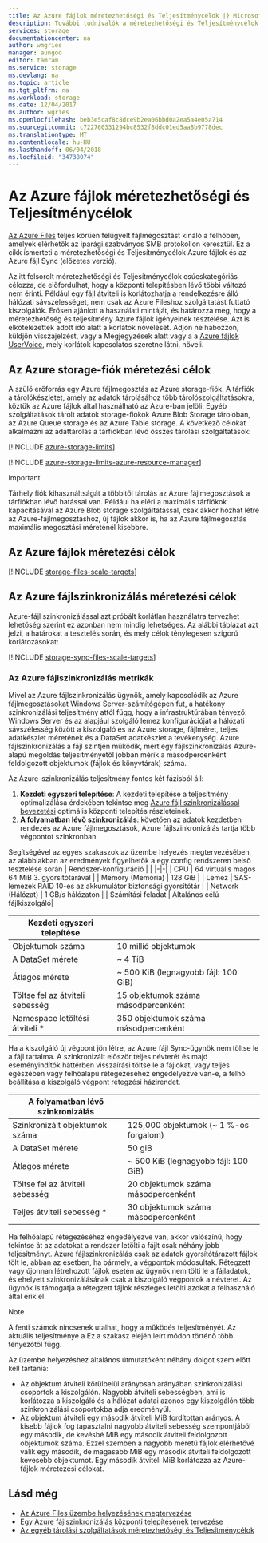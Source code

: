 ```yaml
---
title: Az Azure fájlok méretezhetőségi és Teljesítménycélok |} Microsoft Docs
description: További tudnivalók a méretezhetőségi és Teljesítménycélok Azure-fájlok, beleértve a kapacitás, a lekérdezési gyakorisága és a bejövő és kimenő sávszélesség korlátja.
services: storage
documentationcenter: na
author: wmgries
manager: aungoo
editor: tamram
ms.service: storage
ms.devlang: na
ms.topic: article
ms.tgt_pltfrm: na
ms.workload: storage
ms.date: 12/04/2017
ms.author: wgries
ms.openlocfilehash: beb3e5caf8c8dce9b2ea06bbd0a2ea5a4e05a714
ms.sourcegitcommit: c722760331294bc8532f8ddc01ed5aa8b9778dec
ms.translationtype: MT
ms.contentlocale: hu-HU
ms.lasthandoff: 06/04/2018
ms.locfileid: "34738074"
---
```

# <a name="azure-files-scalability-and-performance-targets"></a>Az Azure fájlok méretezhetőségi és Teljesítménycélok
[Az Azure Files](storage-files-introduction.md) teljes körűen felügyelt fájlmegosztást kínáló a felhőben, amelyek elérhetők az iparági szabványos SMB protokollon keresztül. Ez a cikk ismerteti a méretezhetőségi és Teljesítménycélok Azure fájlok és az Azure fájl Sync (előzetes verzió).

Az itt felsorolt méretezhetőségi és Teljesítménycélok csúcskategóriás célozza, de előfordulhat, hogy a központi telepítésben lévő többi változó nem érinti. Például egy fájl átviteli is korlátozhatja a rendelkezésre álló hálózati sávszélességet, nem csak az Azure Fileshoz szolgáltatást futtató kiszolgálók. Erősen ajánlott a használati mintáját, és határozza meg, hogy a méretezhetőség és teljesítmény Azure fájlok igényeinek tesztelése. Azt is elkötelezettek adott idő alatt a korlátok növelését. Adjon ne habozzon, küldjön visszajelzést, vagy a Megjegyzések alatt vagy a a [Azure fájlok UserVoice](https://feedback.azure.com/forums/217298-storage/category/180670-files), mely korlátok kapcsolatos szeretne látni, növeli.

## <a name="azure-storage-account-scale-targets"></a>Az Azure storage-fiók méretezési célok
A szülő erőforrás egy Azure fájlmegosztás az Azure storage-fiók. A tárfiók a tárolókészletet, amely az adatok tárolásához több tárolószolgáltatásokra, köztük az Azure fájlok által használható az Azure-ban jelöli. Egyéb szolgáltatások tárolt adatok storage-fiókok Azure Blob Storage tárolóban, az Azure Queue storage és az Azure Table storage. A következő célokat alkalmazni az adattárolás a tárfiókban lévő összes tárolási szolgáltatások:

[!INCLUDE [azure-storage-limits](../../../includes/azure-storage-limits.md)]

[!INCLUDE [azure-storage-limits-azure-resource-manager](../../../includes/azure-storage-limits-azure-resource-manager.md)]

> [!Important]  
> Tárhely fiók kihasználtságát a többitől tárolás az Azure fájlmegosztások a tárfiókban lévő hatással van. Például ha eléri a maximális tárfiókok kapacitásával az Azure Blob storage szolgáltatással, csak akkor hozhat létre az Azure-fájlmegosztáshoz, új fájlok akkor is, ha az Azure fájlmegosztás maximális megosztási méreténél kisebbre.

## <a name="azure-files-scale-targets"></a>Az Azure fájlok méretezési célok
[!INCLUDE [storage-files-scale-targets](../../../includes/storage-files-scale-targets.md)]

## <a name="azure-file-sync-scale-targets"></a>Az Azure fájlszinkronizálás méretezési célok
Azure-fájl szinkronizálással azt próbált korlátlan használatra tervezhet lehetőség szerint ez azonban nem mindig lehetséges. Az alábbi táblázat azt jelzi, a határokat a tesztelés során, és mely célok ténylegesen szigorú korlátozásokat:

[!INCLUDE [storage-sync-files-scale-targets](../../../includes/storage-sync-files-scale-targets.md)]

### <a name="azure-file-sync-performance-metrics"></a>Az Azure fájlszinkronizálás metrikák
Mivel az Azure fájlszinkronizálás ügynök, amely kapcsolódik az Azure fájlmegosztásokat Windows Server-számítógépen fut, a hatékony szinkronizálási teljesítmény attól függ, hogy a infrastruktúrában tényező: Windows Server és az alapjául szolgáló lemez konfigurációját a hálózati sávszélesség között a kiszolgáló és az Azure storage, fájlméret, teljes adatkészlet méretének és a DataSet adatkészlet a tevékenység. Azure fájlszinkronizálás a fájl szintjén működik, mert egy fájlszinkronizálás Azure-alapú megoldás teljesítményétől jobban mérik a másodpercenként feldolgozott objektumok (fájlok és könyvtárak) száma. 
 
Az Azure-szinkronizálás teljesítmény fontos két fázisból áll:
1. **Kezdeti egyszeri telepítése**: A kezdeti telepítése a teljesítmény optimalizálása érdekében tekintse meg [Azure fájl szinkronizálással bevezetési](storage-sync-files-deployment-guide.md#onboarding-with-azure-file-sync) optimális központi telepítés részleteinek.
2. **A folyamatban lévő szinkronizálás**: követően az adatok kezdetben rendezés az Azure fájlmegosztások, Azure fájlszinkronizálás tartja több végpontot szinkronban.

Segítségével az egyes szakaszok az üzembe helyezés megtervezésében, az alábbiakban az eredmények figyelhetők a egy config rendszeren belső tesztelése során
| Rendszer-konfiguráció |  |
|-|-|
| CPU | 64 virtuális magos 64 MiB 3. gyorsítótárával |
| Memory (Memória) | 128 GiB |
| Lemez | SAS-lemezek RAID 10-es az akkumulátor biztonsági gyorsítótár |
| Network (Hálózat) | 1 GB/s hálózaton |
| Számítási feladat | Általános célú fájlkiszolgáló|

| Kezdeti egyszeri telepítése  |  |
|-|-|
| Objektumok száma | 10 millió objektumok | 
| A DataSet mérete| ~ 4 TiB |
| Átlagos mérete | ~ 500 KiB (legnagyobb fájl: 100 GiB) |
| Töltse fel az átviteli sebesség | 15 objektumok száma másodpercenként |
| Namespace letöltési átviteli * | 350 objektumok száma másodpercenként |
 
Ha a kiszolgáló új végpont jön létre, az Azure fájl Sync-ügynök nem töltse le a fájl tartalma. A szinkronizált először teljes névterét és majd eseményindítók háttérben visszaírási töltse le a fájlokat, vagy teljes egészében vagy felhőalapú rétegezéséhez engedélyezve van-e, a felhő beállítása a kiszolgáló végpont rétegzési házirendet.

| A folyamatban lévő szinkronizálás  |   |
|-|--|
| Szinkronizált objektumok száma| 125,000 objektumok (~ 1 %-os forgalom) | 
| A DataSet mérete| 50 giB |
| Átlagos mérete | ~ 500 KiB (legnagyobb fájl: 100 GiB) |
| Töltse fel az átviteli sebesség | 20 objektumok száma másodpercenként |
| Teljes átviteli sebesség * | 30 objektumok száma másodpercenként |
 
Ha felhőalapú rétegezéséhez engedélyezve van, akkor valószínű, hogy tekintse át az adatokat a rendszer letölti a fájlt csak néhány jobb teljesítményt. Azure fájlszinkronizálás csak az adatok gyorsítótárazott fájlok tölt le, abban az esetben, ha bármely, a végpontok módosultak. Rétegzett vagy újonnan létrehozott fájlok esetén az ügynök nem tölti le a fájladatok, és ehelyett szinkronizálásának csak a kiszolgáló végpontok a névteret. Az ügynök is támogatja a rétegzett fájlok részleges letölti azokat a felhasználó által érik el. 
 
> [!Note]  
> A fenti számok nincsenek utalhat, hogy a működés teljesítményét. Az aktuális teljesítménye a Ez a szakasz elején leírt módon történő több tényezőtől függ.

Az üzembe helyezéshez általános útmutatóként néhány dolgot szem előtt kell tartania:
- Az objektum átviteli körülbelül arányosan arányában szinkronizálási csoportok a kiszolgálón. Nagyobb átviteli sebességben, ami is korlátozza a kiszolgáló és a hálózat adatai azonos egy kiszolgálón több szinkronizálási csoportokba adja eredményül.
- Az objektum átviteli egy második átviteli MiB fordítottan arányos. A kisebb fájlok fog tapasztalni nagyobb átviteli sebesség szempontjából egy második, de kevésbé MiB egy második átviteli feldolgozott objektumok száma. Ezzel szemben a nagyobb méretű fájlok elérhetővé válik egy második, de magasabb MiB egy második átviteli feldolgozott kevesebb objektumot. Egy második átviteli MiB korlátozza az Azure-fájlok méretezési célokat. 

## <a name="see-also"></a>Lásd még
- [Az Azure Files üzembe helyezésének megtervezése](storage-files-planning.md)
- [Egy Azure fájlszinkronizálás központi telepítésének tervezése](storage-sync-files-planning.md)
- [Az egyéb tárolási szolgáltatások méretezhetőségi és Teljesítménycélok](../common/storage-scalability-targets.md)